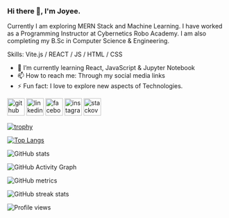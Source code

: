 
### Hi there 👋, I'm Joyee.

Currently I am exploring MERN Stack and Machine Learning. I have worked as a Programming Instructor at Cybernetics Robo Academy. I am also completing my B.Sc in Computer Science & Engineering.

Skills: Vite.js / REACT / JS / HTML / CSS

- 🌱 I’m currently learning React, JavaScript & Jupyter Notebook
- 📫 How to reach me: Through my social media links 
- ⚡ Fun fact: I love to explore new aspects of Technologies. 


[<img src='https://cdn.jsdelivr.net/npm/simple-icons@3.0.1/icons/github.svg' alt='github' height='40'>](https://github.com/ck-joyee)  [<img src='https://cdn.jsdelivr.net/npm/simple-icons@3.0.1/icons/linkedin.svg' alt='linkedin' height='40'>](https://www.linkedin.com/in/https://www.linkedin.com/in/joyee-chakraborty-8b5b50229/)  [<img src='https://cdn.jsdelivr.net/npm/simple-icons@3.0.1/icons/facebook.svg' alt='facebook' height='40'>](https://www.facebook.com/https://www.facebook.com/joyee.chakraborty.9822?mibextid=ZbWKwL)  [<img src='https://cdn.jsdelivr.net/npm/simple-icons@3.0.1/icons/instagram.svg' alt='instagram' height='40'>](https://www.instagram.com/https://instagram.com/joyee_ck?igshid=MzNlNGNkZWQ4Mg==/)  [<img src='https://cdn.jsdelivr.net/npm/simple-icons@3.0.1/icons/stackoverflow.svg' alt='stackoverflow' height='40'>](https://stackoverflow.com/users/https://stackoverflow.com/)  

[![trophy](https://github-profile-trophy.vercel.app/?username=ck-joyee)](https://github.com/ryo-ma/github-profile-trophy)

[![Top Langs](https://github-readme-stats.vercel.app/api/top-langs/?username=ck-joyee)](https://github.com/anuraghazra/github-readme-stats)

![GitHub stats](https://github-readme-stats.vercel.app/api?username=ck-joyee&show_icons=true)  

![GitHub Activity Graph](https://activity-graph.herokuapp.com/graph?username=ck-joyee)  

![GitHub metrics](https://metrics.lecoq.io/ck-joyee)  

![GitHub streak stats](https://streak-stats.demolab.com/?user=ck-joyee)  

![Profile views](https://gpvc.arturio.dev/ck-joyee)  
